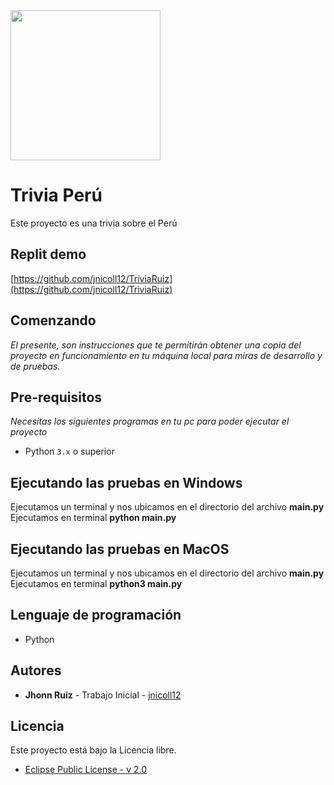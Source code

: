 <img src="https://www.limaeasy.com/images/event-calendar/event-pictures/fiestas-patrias-peru-independence-day.jpg?ezimgfmt=ng%3Awebp%2Fngcb1%2Frs%3Adevice%2Frscb1-1" width="240">

# Trivia Perú

Este proyecto es una trivia sobre el Perú
## Replit demo
[https://github.com/jnicoll12/TriviaRuiz](https://github.com/jnicoll12/TriviaRuiz)
## Comenzando

_El presente, son instrucciones que te permitirán obtener una copia del proyecto en funcionamiento en tu máquina local para miras de desarrollo y de pruebas._
## Pre-requisitos

_Necesitas los siguientes programas en tu pc para poder ejecutar el proyecto_
- Python `3.x` o superior
## Ejecutando las pruebas en Windows

Ejecutamos un terminal y nos ubicamos en el directorio del archivo **main.py**<br>
Ejecutamos en terminal **python main.py**
## Ejecutando las pruebas en MacOS
Ejecutamos un terminal y nos ubicamos en el directorio del archivo **main.py**<br>
Ejecutamos en terminal **python3 main.py**
## Lenguaje de programación
* Python
## Autores

* **Jhonn Ruiz** - Trabajo Inicial - [jnicoll12](https://github.com/jnicoll12)

## Licencia

Este proyecto está bajo la Licencia libre.
- [Eclipse Public License - v 2.0](./LICENSE)
